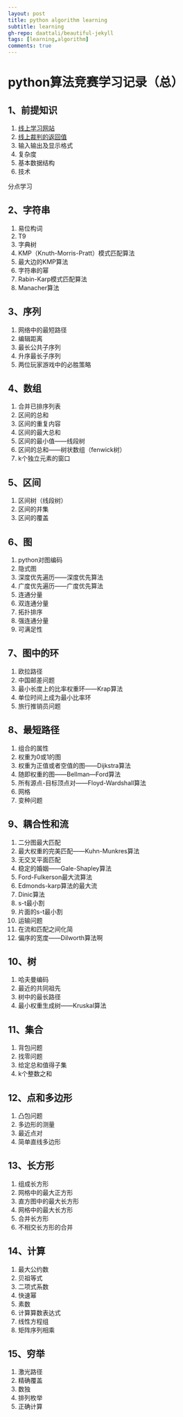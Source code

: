 ```yaml
---
layout: post
title: python algorithm learning
subtitle: learning
gh-repo: daattali/beautiful-jekyll
tags: [learning,algorithm]
comments: true
---
```


# python算法竞赛学习记录（总）

## 1、前提知识
1. [线上学习网站](https://hx-ling.github.io/_posts/python1_1/)
2. [线上裁判的返回值](https://hx-ling.github.io/_posts/python1_2/)
3. 输入输出及显示格式
4. 复杂度
5. 基本数据结构
6. 技术

分点学习
## 2、字符串
1. 易位构词
2. T9
3. 字典树
4. KMP（Knuth-Morris-Pratt）模式匹配算法
5. 最大边的KMP算法
6. 字符串的幂
7. Rabin-Karp模式匹配算法
8. Manacher算法

## 3、序列
1. 网络中的最短路径
2. 编辑距离
3. 最长公共子序列
4. 升序最长子序列
5. 两位玩家游戏中的必胜策略

## 4、数组
1. 合并已排序列表
2. 区间的总和
3. 区间的重复内容
4. 区间的最大总和
5. 区间的最小值——线段树
6. 区间的总和——树状数组（fenwick树）
7. k个独立元素的窗口

## 5、区间
1. 区间树（线段树）
2. 区间的并集
3. 区间的覆盖

## 6、图
1. python对图编码
2. 隐式图
3. 深度优先遍历——深度优先算法
4. 广度优先遍历——广度优先算法
5. 连通分量
6. 双连通分量
7. 拓扑排序
8. 强连通分量
9. 可满足性

## 7、图中的环
1. 欧拉路径
2. 中国邮差问题
3. 最小长度上的比率权重环——Krap算法
4. 单位时间上成为最小比率环
5. 旅行推销员问题

## 8、最短路径
1. 组合的属性
2. 权重为0或1的图
3. 权重为正值或者空值的图——Dijkstra算法
4. 随即权重的图——Bellman—Ford算法
5. 所有源点-目标顶点对——Floyd-Wardshall算法
6. 网格
7. 变种问题

## 9、耦合性和流
1. 二分图最大匹配
2. 最大权重的完美匹配——Kuhn-Munkres算法
3. 无交叉平面匹配
4. 稳定的婚姻——Gale-Shapley算法
5. Ford-Fulkerson最大流算法
6. Edmonds-karp算法的最大流
7. Dinic算法
8. s-t最小割
9. 片面的s-t最小割
10. 运输问题
11. 在流和匹配之间化简
12. 偏序的宽度——Dilworth算法啊

## 10、树
1. 哈夫曼编码
2. 最近的共同祖先
3. 树中的最长路径
4. 最小权重生成树——Kruskal算法

## 11、集合
1. 背包问题
2. 找零问题
3. 给定总和值得子集
4. k个整数之和

## 12、点和多边形
1. 凸包问题
2. 多边形的测量
3. 最近点对
4. 简单直线多边形

## 13、长方形
1. 组成长方形
2. 网格中的最大正方形
3. 直方图中的最大长方形
4. 网格中的最大长方形
5. 合并长方形
6. 不相交长方形的合并

## 14、计算
1. 最大公约数
2. 贝祖等式
3. 二项式系数
4. 快速幂
5. 素数
6. 计算算数表达式
7. 线性方程组
8. 矩阵序列相乘

## 15、穷举
1. 激光路径
2. 精确覆盖
3. 数独
4. 排列枚举
5. 正确计算